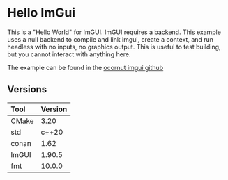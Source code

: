 # Hello ImGui

This is a "Hello World" for ImGUI. ImGUI requires a backend. This example uses
a null backend to compile and link imgui, create a context, and run headless
with no inputs, no graphics output. This is useful to test building, but you
cannot interact with anything here.

The example can be found in the 
[ocornut imgui github](https://github.com/ocornut/imgui/blob/master/examples/example_null/main.cpp)

## Versions

| Tool  | Version |
|:------|:--------|
| CMake | 3.20    |
| std   | c++20   |
| conan | 1.62    |
| ImGUI | 1.90.5  |
| fmt   | 10.0.0  |
